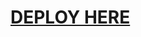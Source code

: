 # [DEPLOY HERE](https://dashboard.heroku.com/new?button-url=https%3A%2F%2Fgithub.com%2FRJKannadaAdmin%2FSAVAGE-MANAGEMENT-BOT-OP&template=https%3A%2F%2Fgithub.com%2FRJKannadaAdmin%2FSAVAGE-MANAGEMENT-BOT-OP)
</details
